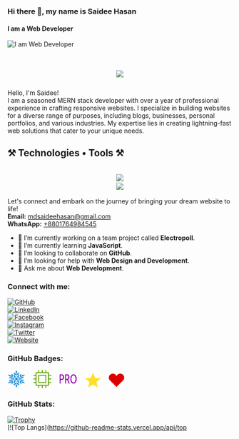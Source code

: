 ### Hi there 👋, my name is Saidee Hasan
#### I am a Web Developer
![I am Web Developer](https://i.ibb.co/sJv2YBw/saidee-cover-phot-final-404.jpg)

<h1 align="center">
    <img src="https://readme-typing-svg.herokuapp.com/?font=Righteous&size=35&center=true&vCenter=true&width=1000&height=70&duration=4000&lines=Hi+There!+👋;+I'm+Saidee+Hasan!;+A+Passionate+Frontend+Web+Developer+from+🇧🇩" />
</h1>

Hello, I'm Saidee!  
I am a seasoned MERN stack developer with over a year of professional experience in crafting responsive websites. I specialize in building websites for a diverse range of purposes, including blogs, businesses, personal portfolios, and various industries. My expertise lies in creating lightning-fast web solutions that cater to your unique needs.

<h2 align="left">⚒️ Technologies • Tools ⚒️</h2>
<br/>
<div align="center">
    <img src="https://skillicons.dev/icons?i=html,css,bootstrap,tailwind,javascript,react,jest,firebase" />
    <br/>
    <img src="https://skillicons.dev/icons?i=vscode,git,github,photoshop,xd,figma,vite" />
    <br>
</div>

Let's connect and embark on the journey of bringing your dream website to life!  
**Email:** [mdsaideehasan@gmail.com](mailto:mdsaideehasan@gmail.com)  
**WhatsApp:** [+8801764984545](https://wa.me/8801764984545)

- 🔭 I’m currently working on a team project called **Electropoll**.
- 🌱 I’m currently learning **JavaScript**.
- 👯 I’m looking to collaborate on **GitHub**.
- 🤔 I’m looking for help with **Web Design and Development**.
- 💬 Ask me about **Web Development**.

### Connect with me:
[![GitHub](https://cdn.jsdelivr.net/npm/simple-icons@3.0.1/icons/github.svg)](https://github.com/saidee-hasan)  
[![LinkedIn](https://cdn.jsdelivr.net/npm/simple-icons@3.0.1/icons/linkedin.svg)](https://www.linkedin.com/in/saidee-hasan/)  
[![Facebook](https://cdn.jsdelivr.net/npm/simple-icons@3.0.1/icons/facebook.svg)](https://www.facebook.com/saidee.hasan)  
[![Instagram](https://cdn.jsdelivr.net/npm/simple-icons@3.0.1/icons/instagram.svg)](https://www.instagram.com/saidee.hasan/)  
[![Twitter](https://cdn.jsdelivr.net/npm/simple-icons@3.0.1/icons/twitter.svg)](https://twitter.com/saidee_hasan)  
[![Website](https://cdn.jsdelivr.net/npm/simple-icons@3.0.1/icons/icloud.svg)](https://fanciful-gumdrop-97ea87.netlify.app/)  

### GitHub Badges:
<a href='https://archiveprogram.github.com/'><img src='https://raw.githubusercontent.com/acervenky/animated-github-badges/master/assets/acbadge.gif' width='40' height='40'></a> 
<a href='https://docs.github.com/en/developers'><img src='https://raw.githubusercontent.com/acervenky/animated-github-badges/master/assets/devbadge.gif' width='40' height='40'></a> 
<a href='https://github.com/saidee-hasan'><img src='https://raw.githubusercontent.com/acervenky/animated-github-badges/master/assets/pro.gif' width='40' height='40'></a> 
<a href='https://stars.github.com/'><img src='https://raw.githubusercontent.com/acervenky/animated-github-badges/master/assets/starbadge.gif' width='35' height='35'></a> 
<a href='https://docs.github.com/en/github/supporting-the-open-source-community-with-github-sponsors'><img src='https://raw.githubusercontent.com/acervenky/animated-github-badges/master/assets/sponsorbadge.gif' width='35' height='35'></a> 

### GitHub Stats:
[![Trophy](https://github-profile-trophy.vercel.app/?username=saidee-hasan)](https://github.com/ryo-ma/github-profile-trophy)  
[![Top Langs](https://github-readme-stats.vercel.app/api/top
